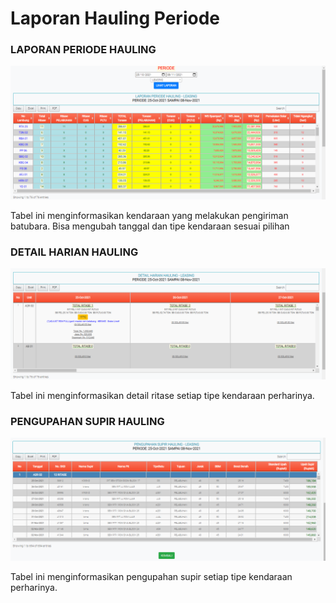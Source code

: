 # Laporan Hauling Periode

### LAPORAN PERIODE HAULING

![](../.gitbook/assets/Laporanhaulingperiode.png)

Tabel ini menginformasikan kendaraan yang melakukan pengiriman batubara. Bisa mengubah tanggal dan tipe kendaraan sesuai pilihan

### DETAIL HARIAN HAULING

![](../.gitbook/assets/Laporanhaulingperiode1.png)

Tabel ini menginformasikan detail ritase setiap tipe kendaraan perharinya.

### PENGUPAHAN SUPIR HAULING

![](../.gitbook/assets/Laporanhaulingperiode2.png)

Tabel ini menginformasikan pengupahan supir setiap tipe kendaraan perharinya.

